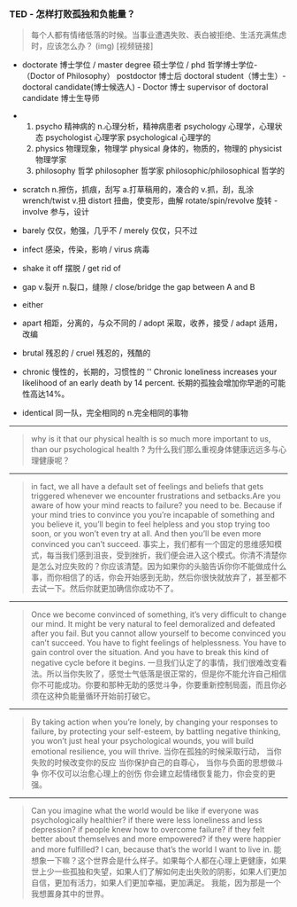 ### TED - 怎样打败孤独和负能量？
>每个人都有情绪低落的时候。当事业遭遇失败、表白被拒绝、生活充满焦虑时，应该怎么办？
 (img)
 [视频链接]
- doctorate 博士学位 / master degree 硕士学位 / 
	phd 哲学博士学位-（Doctor of Philosophy）
	postdoctor 博士后 
	doctoral student（博士生）- doctoral candidate(博士候选人) - Doctor 博士
	supervisor of doctoral candidate 博士生导师
- 1. psycho 精神病的 n.心理分析，精神病患者
		psychology 心理学，心理状态
		psychologist 心理学家
		psychological 心理学的
	2. physics 物理现象，物理学
		physical 身体的，物质的，物理的
		physicist 物理学家
	3. philosophy 哲学
		philosopher 哲学家 
		philosophic/philosophical 哲学的
	
- scratch n.擦伤，抓痕，刮写 a.打草稿用的，凑合的 v.抓，刮，乱涂
	wrench/twist v.扭 
	distort 扭曲，使变形，曲解
	rotate/spin/revolve 旋转 - involve 参与，设计
- barely 仅仅，勉强，几乎不 / merely 仅仅，只不过
- infect 感染，传染，影响 / virus 病毒
- shake it off 摆脱 / get rid of 
- gap v.裂开 n.裂口，缝隙 / close/bridge the gap between A and B
- either
- apart 相距，分离的，与众不同的 / adopt 采取，收养，接受 / adapt 适用，改编
- brutal 残忍的 / cruel 残忍的，残酷的
- chronic 慢性的，长期的，习惯性的 
   '' Chronic loneliness increases your likelihood of an early death by 14 percent. 长期的孤独会增加你早逝的可能性高达14%。
 - identical 同一队，完全相同的 n.完全相同的事物

--------------------------------------------------------------------

> why is it that our physical health is so much more important to  us, than our psychological health ?
> 为什么我们那么重视身体健康远远多与心理健康呢？
--------------------------------------------------------------------
> in fact, we all have a default set of feelings and beliefs that gets triggered whenever we encounter frustrations and setbacks.Are you aware of how your mind reacts to failure? you need to be. Because if your mind tries to convince you you’re incapable of something and you believe it, you’ll begin to feel helpless and you stop trying too soon, or you won’t even try at all. And then you’ll be even more convinced you can’t succeed.
> 事实上，我们都有一个固定的思维感知模式，每当我们感到沮丧，受到挫折，我们便会进入这个模式。你清不清楚你是怎么对应失败的？你应该清楚。因为如果你的头脑告诉你你不能做成什么事，而你相信了的话，你会开始感到无助，然后你很快就放弃了，甚至都不去试一下。然后你就更加确信你成功不了。
--------------------------------------------------------------------
>Once we become convinced of something, it’s very difficult to change our mind. It might be very natural to feel demoralized and defeated after you fail. But you cannot allow yourself to become convinced you can’t succeed. You have to fight feelings of helplessness. You have to gain control over the situation. And you have to break this kind of negative cycle before it begins. 
>一旦我们认定了的事情，我们很难改变看法。所以当你失败了，感觉士气低落是很正常的，但是你不能允许自己相信你不可能成功。你要和那种无助的感觉斗争，你要重新控制局面，而且你必须在这种负能量循环开始前打破它。
--------------------------------------------------------------------
> By taking action when you’re lonely,
> by changing your responses to failure,
> by protecting your self-esteem,
> by battling negative thinking,
> you won’t just heal your psychological wounds,
> you will build emotional resilience, you will thrive.
> 当你在孤独的时候采取行动，
> 当你失败的时候改变你的反应
> 当你保护自己的自尊心，
> 当你与负面的思想做斗争
> 你不仅可以治愈心理上的创伤
> 你会建立起情绪恢复能力，你会变的更强。
--------------------------------------------------------------------
>Can you imagine what the world would be like if everyone was psychologically healthier? if there were less loneliness and less depression? if people knew how to overcome failure? if they felt better about themselves and more empowered? if they were happier and more fulfilled? I can, because that’s the world I want to live in.
> 能想象一下嘛？这个世界会是什么样子。如果每个人都在心理上更健康，如果世上少一些孤独和失望，如果人们了解如何走出失败的阴影，如果人们更加自信，更加有活力，如果人们更加幸福，更加满足。 我能，因为那是一个我想置身其中的世界。
